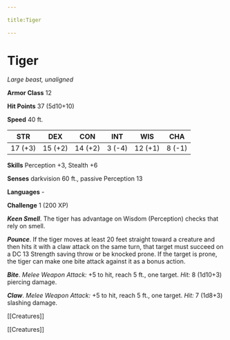 --- 
title:Tiger 
---
# Tiger

*Large beast, unaligned*

**Armor Class** 12

**Hit Points** 37 (5d10+10)

**Speed** 40 ft.

| STR     | DEX     | CON     | INT    | WIS     | CHA    |
|---------|---------|---------|--------|---------|--------|
| 17 (+3) | 15 (+2) | 14 (+2) | 3 (-4) | 12 (+1) | 8 (-1) |

**Skills** Perception +3, Stealth +6

**Senses** darkvision 60 ft., passive Perception 13

**Languages** -

**Challenge** 1 (200 XP)

***Keen Smell***. The tiger has advantage on Wisdom (Perception) checks that rely on smell.

***Pounce***. If the tiger moves at least 20 feet straight toward a creature and then hits it with a claw attack on the same turn, that target must succeed on a DC 13 Strength saving throw or be knocked prone. If the target is prone, the tiger can make one bite attack against it as a bonus action.


***Bite***. *Melee Weapon Attack:* +5 to hit, reach 5 ft., one target. *Hit:* 8 (1d10+3) piercing damage.

***Claw***. *Melee Weapon Attack:* +5 to hit, reach 5 ft., one target. *Hit:* 7 (1d8+3) slashing damage.



[[Creatures]]

[[Creatures]]
